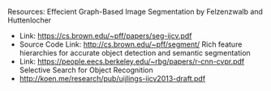 Resources:
Effecient Graph-Based Image Segmentation by Felzenzwalb and Huttenlocher
* Link: https://cs.brown.edu/~pff/papers/seg-ijcv.pdf
* Source Code Link: http://cs.brown.edu/~pff/segment/ 
Rich feature hierarchies for accurate object detection and semantic segmentation
* Link: https://people.eecs.berkeley.edu/~rbg/papers/r-cnn-cvpr.pdf
Selective Search for Object Recognition
* http://koen.me/research/pub/uijlings-ijcv2013-draft.pdf

